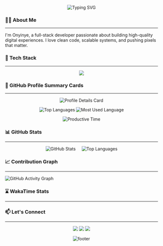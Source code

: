 <!-- Typing SVG Header -->
<p align="center">
  <img src="https://readme-typing-svg.herokuapp.com?font=Fira+Code&weight=500&size=25&duration=3000&pause=1000&color=57A0FF&center=true&vCenter=true&width=500&lines=Hello!+I'm+Onyinyechukwu;Software+Engineer;TypeScript+%26+JavaScript+Expert;Full-Stack+Developer" alt="Typing SVG" />
</p>


### 👨‍💻 About Me
---
<p align="left">I'm Onyinye, a full-stack developer passionate about building high-quality digital experiences. I love clean code, scalable systems, and pushing pixels that matter.</p>

### 🚀 Tech Stack
---
<p align="center"> <img src="https://skillicons.dev/icons?i=ts,js,react,nextjs,nodejs,express,mongodb,angular,vue,java,sass,tailwind,git" /> </p>



### 🧩 GitHub Profile Summary Cards
---
<p align="center">
  <img src="https://github-profile-summary-cards.vercel.app/api/cards/profile-details?username=Yinye013&theme=tokyonight" alt="Profile Details Card" />
</p>
<p align="center">
  <img src="https://github-profile-summary-cards.vercel.app/api/cards/repos-per-language?username=Yinye013&theme=tokyonight" alt="Top Languages" />
  <img src="https://github-profile-summary-cards.vercel.app/api/cards/most-commit-language?username=Yinye013&theme=tokyonight" alt="Most Used Language" />
</p>
<p align="center">
  <img src="https://github-profile-summary-cards.vercel.app/api/cards/productive-time?username=Yinye013&theme=tokyonight&utcOffset=1" alt="Productive Time" />
</p>




### 📊 GitHub Stats
---
<div align="center" style="display: flex; justify-content: center; gap: 20px; flex-wrap: wrap;">
  <img src="https://github-readme-stats.vercel.app/api?username=Yinye013&show_icons=true&theme=tokyonight&hide_border=true" alt="GitHub Stats" />
  <img src="https://github-readme-stats.vercel.app/api/top-langs/?username=Yinye013&layout=compact&theme=tokyonight&hide_border=true" alt="Top Languages" />
</div>



### 📈 Contribution Graph
---
<p align="left">
  <img src="https://github-readme-activity-graph.vercel.app/graph?username=Yinye013&theme=github-compact&hide_border=true" alt="GitHub Activity Graph" />
</p>





### ⌛ WakaTime Stats
---
<!--START_SECTION:waka-->
<!--END_SECTION:waka-->

### 📫 Let's Connect
---
<p align="center"> <a href="https://www.linkedin.com/in/onyinyechukwu-adesanya-517489204/"><img src="https://img.shields.io/badge/LinkedIn-blue?logo=linkedin&style=for-the-badge" /></a> <a href="mailto:yinadesanya@gmail.com"><img src="https://img.shields.io/badge/Gmail-red?logo=gmail&style=for-the-badge" /></a> <a href="https://x.com/yinye_xx"><img src="https://img.shields.io/badge/Twitter-black?logo=twitter&style=for-the-badge" /></a> </p>

<p align="center">
  <img src="https://capsule-render.vercel.app/api?type=waving&color=gradient&height=100&section=footer" alt="footer" />
</p>

